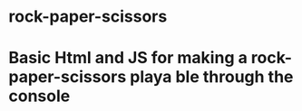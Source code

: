 # rock-paper-scissors
# Basic Html and JS for making a rock-paper-scissors playa ble through the console
